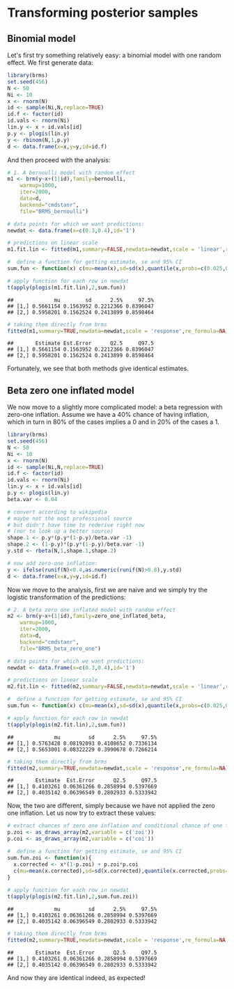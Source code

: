 # Transforming posterior samples

## Binomial model
Let's first try something relatively easy: a binomial model with one random effect. We first generate data:

```r
library(brms)
set.seed(456)
N <- 50
Ni <- 10
x <- rnorm(N)
id <- sample(Ni,N,replace=TRUE)
id.f <- factor(id)
id.vals <- rnorm(Ni)
lin.y <- x + id.vals[id]
p.y <- plogis(lin.y)
y <- rbinom(N,1,p.y)
d <- data.frame(x=x,y=y,id=id.f)
```
And then proceed with the analysis:

```r
# 1. A bernoulli model with random effect
m1 <- brm(y~x+(1|id),family=bernoulli,
    warmup=1000,
    iter=2000,
    data=d,
    backend="cmdstanr",
    file="BRMS_bernoulli")

# data points for which we want predictions:
newdat <- data.frame(x=c(0.3,0.4),id='1')

# predictions on linear scale
m1.fit.lin <- fitted(m1,summary=FALSE,newdata=newdat,scale = 'linear',re_formula=NA)

#  define a function for getting estimate, se and 95% CI
sum.fun <- function(x) c(mu=mean(x),sd=sd(x),quantile(x,probs=c(0.025,0.975)))

# apply function for each row in newdat
t(apply(plogis(m1.fit.lin),2,sum.fun))
```

```
##             mu        sd      2.5%     97.5%
## [1,] 0.5661154 0.1563952 0.2212366 0.8396047
## [2,] 0.5958201 0.1562524 0.2413899 0.8598464
```

```r
# taking them directly from brms
fitted(m1,summary=TRUE,newdata=newdat,scale = 'response',re_formula=NA)
```

```
##       Estimate Est.Error      Q2.5     Q97.5
## [1,] 0.5661154 0.1563952 0.2212366 0.8396047
## [2,] 0.5958201 0.1562524 0.2413899 0.8598464
```
Fortunately, we see that both methods give identical estimates.

## Beta zero one inflated model
We now move to a slightly more complicated model: a beta regression with zero-one inflation. Assume we have a 40% chance of having inflation, which in turn in 80% of the cases implies a 0 and in 20% of the cases a 1.

```r
library(brms)
set.seed(456)
N <- 50
Ni <- 10
x <- rnorm(N)
id <- sample(Ni,N,replace=TRUE)
id.f <- factor(id)
id.vals <- rnorm(Ni)
lin.y <- x + id.vals[id]
p.y <- plogis(lin.y)
beta.var <- 0.04

# convert according to wikipedia
# maybe not the most professional source
# but didn't have time to rederive right now
# (nor to look up a better source)
shape.1 <- p.y*(p.y*(1-p.y)/beta.var -1)
shape.2 <- (1-p.y)*(p.y*(1-p.y)/beta.var -1)
y.std <- rbeta(N,1,shape.1,shape.2) 

# now add zero-one inflation:
y <- ifelse(runif(N)<0.4,as.numeric(runif(N)>0.8),y.std)
d <- data.frame(x=x,y=y,id=id.f)
```
Now we move to the analysis, first we are naive and we simply try the logistic transformation of the predictions:

```r
# 2. A beta zero one inflated model with random effect
m2 <- brm(y~x+(1|id),family=zero_one_inflated_beta,
    warmup=1000,
    iter=2000,
    data=d,
    backend="cmdstanr",
    file="BRMS_beta_zero_one")

# data points for which we want predictions:
newdat <- data.frame(x=c(0.3,0.4),id='1')

# predictions on linear scale
m2.fit.lin <- fitted(m2,summary=FALSE,newdata=newdat,scale = 'linear',re_formula=NA)

#  define a function for getting estimate, se and 95% CI
sum.fun <- function(x) c(mu=mean(x),sd=sd(x),quantile(x,probs=c(0.025,0.975)))

# apply function for each row in newdat
t(apply(plogis(m2.fit.lin),2,sum.fun))
```

```
##             mu         sd      2.5%     97.5%
## [1,] 0.5763428 0.08192093 0.4108652 0.7336134
## [2,] 0.5653001 0.08322229 0.3990678 0.7266214
```

```r
# taking them directly from brms
fitted(m2,summary=TRUE,newdata=newdat,scale = 'response',re_formula=NA)
```

```
##       Estimate  Est.Error      Q2.5     Q97.5
## [1,] 0.4103261 0.06361266 0.2858994 0.5397669
## [2,] 0.4035142 0.06396549 0.2802933 0.5333942
```
Now, the two are different, simply because we have not applied the zero one inflation. Let us now try to extract these values:

```r
# extract chances of zero one inflation and conditional chance of one from the model:
p.zoi <- as_draws_array(m2,variable = c('zoi'))
p.coi <- as_draws_array(m2,variable = c('coi'))

#  define a function for getting estimate, se and 95% CI
sum.fun.zoi <- function(x){
  x.corrected <- x*(1-p.zoi) + p.zoi*p.coi 
  c(mu=mean(x.corrected),sd=sd(x.corrected),quantile(x.corrected,probs=c(0.025,0.975)))
}
  
# apply function for each row in newdat
t(apply(plogis(m2.fit.lin),2,sum.fun.zoi))
```

```
##             mu         sd      2.5%     97.5%
## [1,] 0.4103261 0.06361266 0.2858994 0.5397669
## [2,] 0.4035142 0.06396549 0.2802933 0.5333942
```

```r
# taking them directly from brms
fitted(m2,summary=TRUE,newdata=newdat,scale = 'response',re_formula=NA)
```

```
##       Estimate  Est.Error      Q2.5     Q97.5
## [1,] 0.4103261 0.06361266 0.2858994 0.5397669
## [2,] 0.4035142 0.06396549 0.2802933 0.5333942
```
And now they are identical indeed, as expected!
